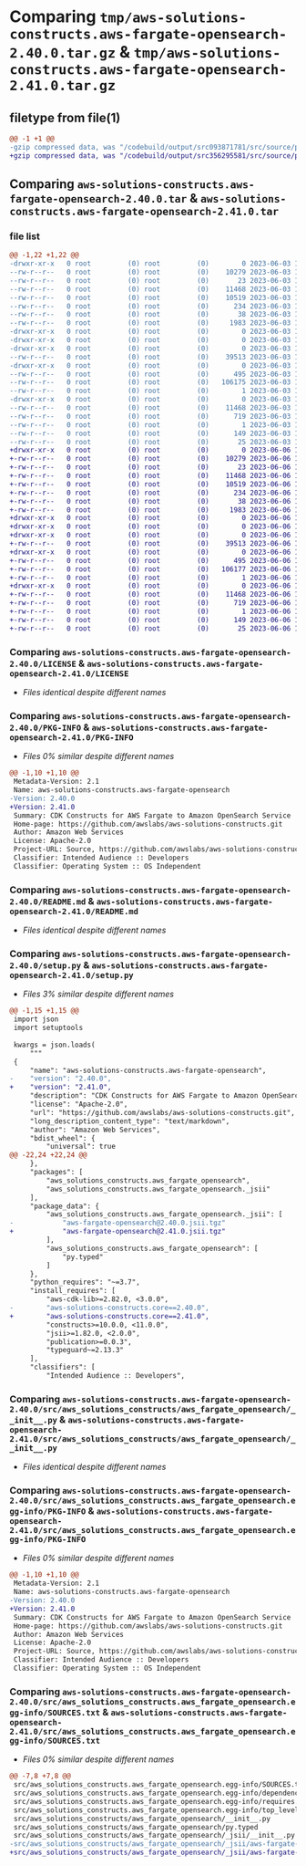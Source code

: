 # Comparing `tmp/aws-solutions-constructs.aws-fargate-opensearch-2.40.0.tar.gz` & `tmp/aws-solutions-constructs.aws-fargate-opensearch-2.41.0.tar.gz`

## filetype from file(1)

```diff
@@ -1 +1 @@
-gzip compressed data, was "/codebuild/output/src093871781/src/source/patterns/@aws-solutions-constructs/aws-fargate-opensearch/dist/python/aws-solutions-c", last modified: Sat Jun  3 18:13:59 2023, max compression
+gzip compressed data, was "/codebuild/output/src356295581/src/source/patterns/@aws-solutions-constructs/aws-fargate-opensearch/dist/python/aws-solutions-c", last modified: Tue Jun  6 15:31:25 2023, max compression
```

## Comparing `aws-solutions-constructs.aws-fargate-opensearch-2.40.0.tar` & `aws-solutions-constructs.aws-fargate-opensearch-2.41.0.tar`

### file list

```diff
@@ -1,22 +1,22 @@
-drwxr-xr-x   0 root         (0) root         (0)        0 2023-06-03 18:13:59.000000 aws-solutions-constructs.aws-fargate-opensearch-2.40.0/
--rw-r--r--   0 root         (0) root         (0)    10279 2023-06-03 18:13:47.000000 aws-solutions-constructs.aws-fargate-opensearch-2.40.0/LICENSE
--rw-r--r--   0 root         (0) root         (0)       23 2023-06-03 18:13:47.000000 aws-solutions-constructs.aws-fargate-opensearch-2.40.0/MANIFEST.in
--rw-r--r--   0 root         (0) root         (0)    11468 2023-06-03 18:13:59.000000 aws-solutions-constructs.aws-fargate-opensearch-2.40.0/PKG-INFO
--rw-r--r--   0 root         (0) root         (0)    10519 2023-06-03 18:13:47.000000 aws-solutions-constructs.aws-fargate-opensearch-2.40.0/README.md
--rw-r--r--   0 root         (0) root         (0)      234 2023-06-03 18:13:47.000000 aws-solutions-constructs.aws-fargate-opensearch-2.40.0/pyproject.toml
--rw-r--r--   0 root         (0) root         (0)       38 2023-06-03 18:13:59.000000 aws-solutions-constructs.aws-fargate-opensearch-2.40.0/setup.cfg
--rw-r--r--   0 root         (0) root         (0)     1983 2023-06-03 18:13:47.000000 aws-solutions-constructs.aws-fargate-opensearch-2.40.0/setup.py
-drwxr-xr-x   0 root         (0) root         (0)        0 2023-06-03 18:13:59.000000 aws-solutions-constructs.aws-fargate-opensearch-2.40.0/src/
-drwxr-xr-x   0 root         (0) root         (0)        0 2023-06-03 18:13:59.000000 aws-solutions-constructs.aws-fargate-opensearch-2.40.0/src/aws_solutions_constructs/
-drwxr-xr-x   0 root         (0) root         (0)        0 2023-06-03 18:13:59.000000 aws-solutions-constructs.aws-fargate-opensearch-2.40.0/src/aws_solutions_constructs/aws_fargate_opensearch/
--rw-r--r--   0 root         (0) root         (0)    39513 2023-06-03 18:13:47.000000 aws-solutions-constructs.aws-fargate-opensearch-2.40.0/src/aws_solutions_constructs/aws_fargate_opensearch/__init__.py
-drwxr-xr-x   0 root         (0) root         (0)        0 2023-06-03 18:13:59.000000 aws-solutions-constructs.aws-fargate-opensearch-2.40.0/src/aws_solutions_constructs/aws_fargate_opensearch/_jsii/
--rw-r--r--   0 root         (0) root         (0)      495 2023-06-03 18:13:47.000000 aws-solutions-constructs.aws-fargate-opensearch-2.40.0/src/aws_solutions_constructs/aws_fargate_opensearch/_jsii/__init__.py
--rw-r--r--   0 root         (0) root         (0)   106175 2023-06-03 18:13:47.000000 aws-solutions-constructs.aws-fargate-opensearch-2.40.0/src/aws_solutions_constructs/aws_fargate_opensearch/_jsii/aws-fargate-opensearch@2.40.0.jsii.tgz
--rw-r--r--   0 root         (0) root         (0)        1 2023-06-03 18:13:47.000000 aws-solutions-constructs.aws-fargate-opensearch-2.40.0/src/aws_solutions_constructs/aws_fargate_opensearch/py.typed
-drwxr-xr-x   0 root         (0) root         (0)        0 2023-06-03 18:13:59.000000 aws-solutions-constructs.aws-fargate-opensearch-2.40.0/src/aws_solutions_constructs.aws_fargate_opensearch.egg-info/
--rw-r--r--   0 root         (0) root         (0)    11468 2023-06-03 18:13:59.000000 aws-solutions-constructs.aws-fargate-opensearch-2.40.0/src/aws_solutions_constructs.aws_fargate_opensearch.egg-info/PKG-INFO
--rw-r--r--   0 root         (0) root         (0)      719 2023-06-03 18:13:59.000000 aws-solutions-constructs.aws-fargate-opensearch-2.40.0/src/aws_solutions_constructs.aws_fargate_opensearch.egg-info/SOURCES.txt
--rw-r--r--   0 root         (0) root         (0)        1 2023-06-03 18:13:59.000000 aws-solutions-constructs.aws-fargate-opensearch-2.40.0/src/aws_solutions_constructs.aws_fargate_opensearch.egg-info/dependency_links.txt
--rw-r--r--   0 root         (0) root         (0)      149 2023-06-03 18:13:59.000000 aws-solutions-constructs.aws-fargate-opensearch-2.40.0/src/aws_solutions_constructs.aws_fargate_opensearch.egg-info/requires.txt
--rw-r--r--   0 root         (0) root         (0)       25 2023-06-03 18:13:59.000000 aws-solutions-constructs.aws-fargate-opensearch-2.40.0/src/aws_solutions_constructs.aws_fargate_opensearch.egg-info/top_level.txt
+drwxr-xr-x   0 root         (0) root         (0)        0 2023-06-06 15:31:25.000000 aws-solutions-constructs.aws-fargate-opensearch-2.41.0/
+-rw-r--r--   0 root         (0) root         (0)    10279 2023-06-06 15:31:12.000000 aws-solutions-constructs.aws-fargate-opensearch-2.41.0/LICENSE
+-rw-r--r--   0 root         (0) root         (0)       23 2023-06-06 15:31:12.000000 aws-solutions-constructs.aws-fargate-opensearch-2.41.0/MANIFEST.in
+-rw-r--r--   0 root         (0) root         (0)    11468 2023-06-06 15:31:25.000000 aws-solutions-constructs.aws-fargate-opensearch-2.41.0/PKG-INFO
+-rw-r--r--   0 root         (0) root         (0)    10519 2023-06-06 15:31:12.000000 aws-solutions-constructs.aws-fargate-opensearch-2.41.0/README.md
+-rw-r--r--   0 root         (0) root         (0)      234 2023-06-06 15:31:12.000000 aws-solutions-constructs.aws-fargate-opensearch-2.41.0/pyproject.toml
+-rw-r--r--   0 root         (0) root         (0)       38 2023-06-06 15:31:25.000000 aws-solutions-constructs.aws-fargate-opensearch-2.41.0/setup.cfg
+-rw-r--r--   0 root         (0) root         (0)     1983 2023-06-06 15:31:12.000000 aws-solutions-constructs.aws-fargate-opensearch-2.41.0/setup.py
+drwxr-xr-x   0 root         (0) root         (0)        0 2023-06-06 15:31:25.000000 aws-solutions-constructs.aws-fargate-opensearch-2.41.0/src/
+drwxr-xr-x   0 root         (0) root         (0)        0 2023-06-06 15:31:25.000000 aws-solutions-constructs.aws-fargate-opensearch-2.41.0/src/aws_solutions_constructs/
+drwxr-xr-x   0 root         (0) root         (0)        0 2023-06-06 15:31:25.000000 aws-solutions-constructs.aws-fargate-opensearch-2.41.0/src/aws_solutions_constructs/aws_fargate_opensearch/
+-rw-r--r--   0 root         (0) root         (0)    39513 2023-06-06 15:31:12.000000 aws-solutions-constructs.aws-fargate-opensearch-2.41.0/src/aws_solutions_constructs/aws_fargate_opensearch/__init__.py
+drwxr-xr-x   0 root         (0) root         (0)        0 2023-06-06 15:31:25.000000 aws-solutions-constructs.aws-fargate-opensearch-2.41.0/src/aws_solutions_constructs/aws_fargate_opensearch/_jsii/
+-rw-r--r--   0 root         (0) root         (0)      495 2023-06-06 15:31:12.000000 aws-solutions-constructs.aws-fargate-opensearch-2.41.0/src/aws_solutions_constructs/aws_fargate_opensearch/_jsii/__init__.py
+-rw-r--r--   0 root         (0) root         (0)   106177 2023-06-06 15:31:12.000000 aws-solutions-constructs.aws-fargate-opensearch-2.41.0/src/aws_solutions_constructs/aws_fargate_opensearch/_jsii/aws-fargate-opensearch@2.41.0.jsii.tgz
+-rw-r--r--   0 root         (0) root         (0)        1 2023-06-06 15:31:12.000000 aws-solutions-constructs.aws-fargate-opensearch-2.41.0/src/aws_solutions_constructs/aws_fargate_opensearch/py.typed
+drwxr-xr-x   0 root         (0) root         (0)        0 2023-06-06 15:31:25.000000 aws-solutions-constructs.aws-fargate-opensearch-2.41.0/src/aws_solutions_constructs.aws_fargate_opensearch.egg-info/
+-rw-r--r--   0 root         (0) root         (0)    11468 2023-06-06 15:31:24.000000 aws-solutions-constructs.aws-fargate-opensearch-2.41.0/src/aws_solutions_constructs.aws_fargate_opensearch.egg-info/PKG-INFO
+-rw-r--r--   0 root         (0) root         (0)      719 2023-06-06 15:31:25.000000 aws-solutions-constructs.aws-fargate-opensearch-2.41.0/src/aws_solutions_constructs.aws_fargate_opensearch.egg-info/SOURCES.txt
+-rw-r--r--   0 root         (0) root         (0)        1 2023-06-06 15:31:24.000000 aws-solutions-constructs.aws-fargate-opensearch-2.41.0/src/aws_solutions_constructs.aws_fargate_opensearch.egg-info/dependency_links.txt
+-rw-r--r--   0 root         (0) root         (0)      149 2023-06-06 15:31:24.000000 aws-solutions-constructs.aws-fargate-opensearch-2.41.0/src/aws_solutions_constructs.aws_fargate_opensearch.egg-info/requires.txt
+-rw-r--r--   0 root         (0) root         (0)       25 2023-06-06 15:31:24.000000 aws-solutions-constructs.aws-fargate-opensearch-2.41.0/src/aws_solutions_constructs.aws_fargate_opensearch.egg-info/top_level.txt
```

### Comparing `aws-solutions-constructs.aws-fargate-opensearch-2.40.0/LICENSE` & `aws-solutions-constructs.aws-fargate-opensearch-2.41.0/LICENSE`

 * *Files identical despite different names*

### Comparing `aws-solutions-constructs.aws-fargate-opensearch-2.40.0/PKG-INFO` & `aws-solutions-constructs.aws-fargate-opensearch-2.41.0/PKG-INFO`

 * *Files 0% similar despite different names*

```diff
@@ -1,10 +1,10 @@
 Metadata-Version: 2.1
 Name: aws-solutions-constructs.aws-fargate-opensearch
-Version: 2.40.0
+Version: 2.41.0
 Summary: CDK Constructs for AWS Fargate to Amazon OpenSearch Service
 Home-page: https://github.com/awslabs/aws-solutions-constructs.git
 Author: Amazon Web Services
 License: Apache-2.0
 Project-URL: Source, https://github.com/awslabs/aws-solutions-constructs.git
 Classifier: Intended Audience :: Developers
 Classifier: Operating System :: OS Independent
```

### Comparing `aws-solutions-constructs.aws-fargate-opensearch-2.40.0/README.md` & `aws-solutions-constructs.aws-fargate-opensearch-2.41.0/README.md`

 * *Files identical despite different names*

### Comparing `aws-solutions-constructs.aws-fargate-opensearch-2.40.0/setup.py` & `aws-solutions-constructs.aws-fargate-opensearch-2.41.0/setup.py`

 * *Files 3% similar despite different names*

```diff
@@ -1,15 +1,15 @@
 import json
 import setuptools
 
 kwargs = json.loads(
     """
 {
     "name": "aws-solutions-constructs.aws-fargate-opensearch",
-    "version": "2.40.0",
+    "version": "2.41.0",
     "description": "CDK Constructs for AWS Fargate to Amazon OpenSearch Service",
     "license": "Apache-2.0",
     "url": "https://github.com/awslabs/aws-solutions-constructs.git",
     "long_description_content_type": "text/markdown",
     "author": "Amazon Web Services",
     "bdist_wheel": {
         "universal": true
@@ -22,24 +22,24 @@
     },
     "packages": [
         "aws_solutions_constructs.aws_fargate_opensearch",
         "aws_solutions_constructs.aws_fargate_opensearch._jsii"
     ],
     "package_data": {
         "aws_solutions_constructs.aws_fargate_opensearch._jsii": [
-            "aws-fargate-opensearch@2.40.0.jsii.tgz"
+            "aws-fargate-opensearch@2.41.0.jsii.tgz"
         ],
         "aws_solutions_constructs.aws_fargate_opensearch": [
             "py.typed"
         ]
     },
     "python_requires": "~=3.7",
     "install_requires": [
         "aws-cdk-lib>=2.82.0, <3.0.0",
-        "aws-solutions-constructs.core==2.40.0",
+        "aws-solutions-constructs.core==2.41.0",
         "constructs>=10.0.0, <11.0.0",
         "jsii>=1.82.0, <2.0.0",
         "publication>=0.0.3",
         "typeguard~=2.13.3"
     ],
     "classifiers": [
         "Intended Audience :: Developers",
```

### Comparing `aws-solutions-constructs.aws-fargate-opensearch-2.40.0/src/aws_solutions_constructs/aws_fargate_opensearch/__init__.py` & `aws-solutions-constructs.aws-fargate-opensearch-2.41.0/src/aws_solutions_constructs/aws_fargate_opensearch/__init__.py`

 * *Files identical despite different names*

### Comparing `aws-solutions-constructs.aws-fargate-opensearch-2.40.0/src/aws_solutions_constructs.aws_fargate_opensearch.egg-info/PKG-INFO` & `aws-solutions-constructs.aws-fargate-opensearch-2.41.0/src/aws_solutions_constructs.aws_fargate_opensearch.egg-info/PKG-INFO`

 * *Files 0% similar despite different names*

```diff
@@ -1,10 +1,10 @@
 Metadata-Version: 2.1
 Name: aws-solutions-constructs.aws-fargate-opensearch
-Version: 2.40.0
+Version: 2.41.0
 Summary: CDK Constructs for AWS Fargate to Amazon OpenSearch Service
 Home-page: https://github.com/awslabs/aws-solutions-constructs.git
 Author: Amazon Web Services
 License: Apache-2.0
 Project-URL: Source, https://github.com/awslabs/aws-solutions-constructs.git
 Classifier: Intended Audience :: Developers
 Classifier: Operating System :: OS Independent
```

### Comparing `aws-solutions-constructs.aws-fargate-opensearch-2.40.0/src/aws_solutions_constructs.aws_fargate_opensearch.egg-info/SOURCES.txt` & `aws-solutions-constructs.aws-fargate-opensearch-2.41.0/src/aws_solutions_constructs.aws_fargate_opensearch.egg-info/SOURCES.txt`

 * *Files 0% similar despite different names*

```diff
@@ -7,8 +7,8 @@
 src/aws_solutions_constructs.aws_fargate_opensearch.egg-info/SOURCES.txt
 src/aws_solutions_constructs.aws_fargate_opensearch.egg-info/dependency_links.txt
 src/aws_solutions_constructs.aws_fargate_opensearch.egg-info/requires.txt
 src/aws_solutions_constructs.aws_fargate_opensearch.egg-info/top_level.txt
 src/aws_solutions_constructs/aws_fargate_opensearch/__init__.py
 src/aws_solutions_constructs/aws_fargate_opensearch/py.typed
 src/aws_solutions_constructs/aws_fargate_opensearch/_jsii/__init__.py
-src/aws_solutions_constructs/aws_fargate_opensearch/_jsii/aws-fargate-opensearch@2.40.0.jsii.tgz
+src/aws_solutions_constructs/aws_fargate_opensearch/_jsii/aws-fargate-opensearch@2.41.0.jsii.tgz
```

